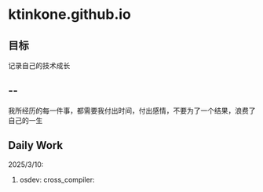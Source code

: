 # ktinkone.github.io
## 目标
记录自己的技术成长
## --
我所经历的每一件事，都需要我付出时间，付出感情，不要为了一个结果，浪费了自己的一生

## Daily Work
2025/3/10:  
1. osdev: cross_compiler: